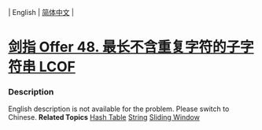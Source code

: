 | English | [简体中文](README.md) |

# [剑指 Offer 48. 最长不含重复字符的子字符串 LCOF](https://leetcode.cn/problems/zui-chang-bu-han-zhong-fu-zi-fu-de-zi-zi-fu-chuan-lcof)
 ### Description
English description is not available for the problem. Please switch to Chinese.
**Related Topics**  [Hash Table](https://leetcode.cn/tag/hash-table) [String](https://leetcode.cn/tag/string) [Sliding Window](https://leetcode.cn/tag/sliding-window) 